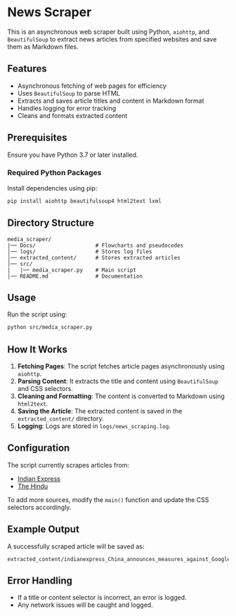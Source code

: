 # News Scraper

This is an asynchronous web scraper built using Python, `aiohttp`, and `BeautifulSoup` to extract news articles from specified websites and save them as Markdown files.

## Features

- Asynchronous fetching of web pages for efficiency
- Uses `BeautifulSoup` to parse HTML
- Extracts and saves article titles and content in Markdown format
- Handles logging for error tracking
- Cleans and formats extracted content

## Prerequisites

Ensure you have Python 3.7 or later installed.

### Required Python Packages

Install dependencies using pip:

```sh
pip install aiohttp beautifulsoup4 html2text lxml
```

## Directory Structure

```
media_scraper/
|── Docs/                   # Flowcharts and pseudocodes
│── logs/                   # Stores log files
│── extracted_content/      # Stores extracted articles
│── src/ 
|   |── media_scraper.py    # Main script
│── README.md               # Documentation
```

## Usage

Run the script using:

```sh
python src/media_scraper.py
```

## How It Works

1. **Fetching Pages**: The script fetches article pages asynchronously using `aiohttp`.
2. **Parsing Content**: It extracts the title and content using `BeautifulSoup` and CSS selectors.
3. **Cleaning and Formatting**: The content is converted to Markdown using `html2text`.
4. **Saving the Article**: The extracted content is saved in the `extracted_content/` directory.
5. **Logging**: Logs are stored in `logs/news_scraping.log`.

## Configuration

The script currently scrapes articles from:

- [Indian Express](https://indianexpress.com)
- [The Hindu](https://www.thehindu.com)

To add more sources, modify the `main()` function and update the CSS selectors accordingly.

## Example Output

A successfully scraped article will be saved as:

```
extracted_content/indianexpress_China_announces_measures_against_Google.md
```

## Error Handling

- If a title or content selector is incorrect, an error is logged.
- Any network issues will be caught and logged.

